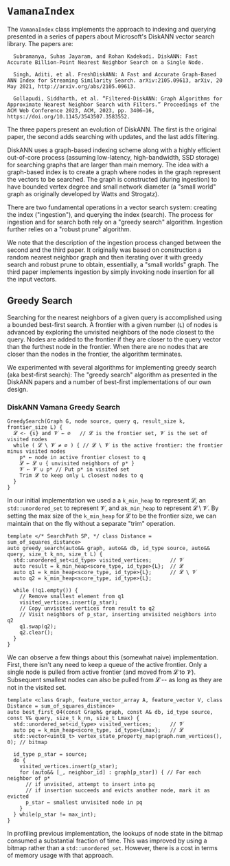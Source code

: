 # `VamanaIndex`

The `VamanaIndex` class implements the approach to indexing and querying presented in a series of papers about Microsoft's DiskANN vector search library. The papers are:

```
  Subramanya, Suhas Jayaram, and Rohan Kadekodi. DiskANN: Fast Accurate Billion-Point Nearest Neighbor Search on a Single Node.

  Singh, Aditi, et al. FreshDiskANN: A Fast and Accurate Graph-Based ANN Index for Streaming Similarity Search. arXiv:2105.09613, arXiv, 20 May 2021, http://arxiv.org/abs/2105.09613.

  Gollapudi, Siddharth, et al. “Filtered-DiskANN: Graph Algorithms for Approximate Nearest Neighbor Search with Filters.” Proceedings of the ACM Web Conference 2023, ACM, 2023, pp. 3406–16, https://doi.org/10.1145/3543507.3583552.
```

The three papers present an evolution of DiskANN. The first is the original paper, the second adds searching with updates, and the last adds filtering.

DiskANN uses a graph-based indexing scheme along with a highly efficient out-of-core process (assuming low-latency, high-bandwidth, SSD storage) for searching graphs that are larger than main memory. The idea with a graph-based index is to create a graph where nodes in the graph represent the vectors to be searched. The graph is constructed (during ingestion) to have bounded vertex degree and small network diameter (a "small world" graph as originally developed by Watts and Strogatz).

There are two fundamental operations in a vector search system: creating the index ("ingestion"), and querying the index (search). The process for ingestion and for search both rely on a "greedy search" algorithm. Ingestion further relies on a "robust prune" algorithm.

We note that the description of the ingestion process changed between the second and the third paper. It originally was based on construction a random nearest neighbor graph and then iterating over it with greedy search and robust prune to obtain, essentially, a "small worlds" graph. The third paper implements ingestion by simply invoking node insertion for all the input vectors.

## Greedy Search

Searching for the nearest neighbors of a given query is accomplished using a bounded best-first search. A frontier with a given number (`L`) of nodes is advanced by exploring the unvisited neighbors of the node closest to the query. Nodes are added to the frontier if they are closer to the query vector than the furthest node in the frontier. When there are no nodes that are closer than the nodes in the frontier, the algorithm terminates.

We experimented with several algorithms for implementing greedy search (aka best-first search): The "greedy search" algorithm as presented in the DiskANN papers and a number of best-first implementations of our own design.

### DiskANN Vamana Greedy Search

```
GreedySearch(Graph G, node source, query q, result_size k, frontier_size L) {
  𝓛 <- {s} and 𝓥 ← ∅   // 𝓛 is the frontier set, 𝓥 is the set of visited nodes
  while ( 𝓛 \ 𝓥 ≠ ∅ ) { // 𝓛 \ 𝓥 is the active frontier: the frontier minus visited nodes
    p* ← node in active frontier closest to q
    𝓛 ← 𝓛 ∪ { unvisited neighbors of p* }
    𝓥 ← 𝓥 ∪ p* // Put p* in visited set
    Trim 𝓛 to keep only L closest nodes to q
  }
}
```

In our initial implementation we used a a `k_min_heap` to represent 𝓛, an `std::unordered_set` to represent 𝓥, and a`k_min_heap` to represent 𝓛 \ 𝓥. By setting the max size of the `k_min_heap` for 𝓛 to be the frontier size, we can maintain that on the fly without a separate "trim" operation.

```
template </* SearchPath SP, */ class Distance = sum_of_squares_distance>
auto greedy_search(auto&& graph, auto&& db, id_type source, auto&& query, size_t k_nn, size_t L) {
  std::unordered_set<id_type> visited_vertices;      // 𝓥
  auto result = k_min_heap<score_type, id_type>{L};  // 𝓛
  auto q1 = k_min_heap<score_type, id_type>{L};      // 𝓛 \ 𝓥
  auto q2 = k_min_heap<score_type, id_type>{L};

  while (!q1.empty()) {
    // Remove smallest element from q1
    visited_vertices.insert(p_star);
    // Copy unvisited vertices from result to q2
    // Visit neighbors of p_star, inserting unvisited neighbors into q2
    q1.swap(q2);
    q2.clear();
  }
}
```

We can observe a few things about this (somewhat naive) implementation. First, there isn't any need to keep a queue of the active frontier. Only a single node is pulled from active frontier (and moved from 𝓛 to 𝓥). Subsequent smallest nodes can also be pulled from 𝓛 -- as long as they are not in the visited set.

```
template <class Graph, feature_vector_array A, feature_vector V, class Distance = sum_of_squares_distance>
auto best_first_O4(const Graph& graph, const A& db, id_type source, const V& query, size_t k_nn, size_t Lmax) {
  std::unordered_set<id_type> visited_vertices;      // 𝓥
  auto pq = k_min_heap<score_type, id_type>{Lmax};   // 𝓛
  std::vector<uint8_t> vertex_state_property_map(graph.num_vertices(), 0); // bitmap

  id_type p_star = source;
  do {
    visited_vertices.insert(p_star);
    for (auto&& [_, neighbor_id] : graph[p_star]) { // For each neighbor of p*
      // if unvisited, attempt to insert into pq
      // if insertion succeeds and evicts another node, mark it as evicted
      p_star ← smallest unvisited node in pq
    }
  } while(p_star != max_int);
}
```

In profiling previous implementation, the lookups of node state in the bitmap consumed a substantial fraction of time. This was improved by using a bitmap rather than a `std::unordered_set`. However, there is a cost in terms of memory usage with that approach.
